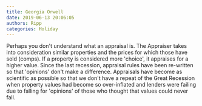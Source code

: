 ```yaml
---
title: Georgia Orwell
date: 2019-06-13 20:06:05
authors: Ripp
categories: Holiday
---
```


 Perhaps you don't understand what an appraisal is.  The Appraiser takes into consideration similar properties and the prices for which those have sold (comps).  If a property is considered more 'choice', it appraises for a higher value.  Since the last recession, appraisal rules have been re-written so that 'opinions' don't make a difference.  Appraisals have become as scientific as possible so that we don't have a repeat of the Great Recession when property values had become so over-inflated and lenders were failing due to falling for 'opinions' of those who thought that values could never fall.